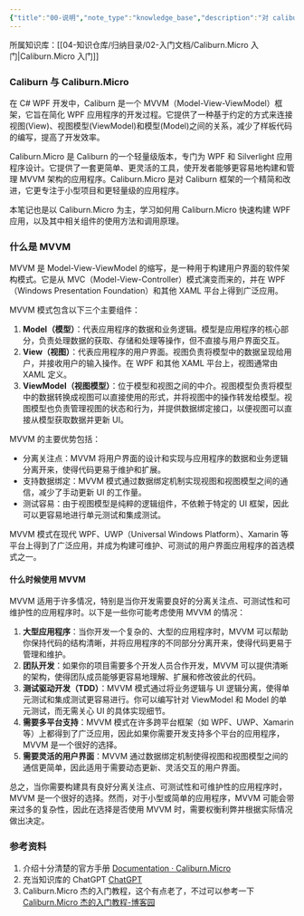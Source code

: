 ```yaml
---
{"title":"00-说明","note_type":"knowledge_base","description":"对 caliburn-micro 的基本说明","tags":["caliburn-micro","csharp","WPF"],"create_time":"2024-08-12","update_time":"2025-02-19","dg-home":false,"dg-publish":true,"aliase":null,"root":"Caliburn.Micro 入门","permalink":"/04-知识仓库/知识单元/02-入门文档/Caliburn.Micro 入门/00-说明/","dgPassFrontmatter":true,"noteIcon":"","created":"2024-08-12","updated":"2025-02-19"}
---
```



所属知识库：[[04-知识仓库/归纳目录/02-入门文档/Caliburn.Micro 入门\|Caliburn.Micro 入门]]

### Caliburn 与 Caliburn.Micro

在 C# WPF 开发中，Caliburn 是一个 MVVM（Model-View-ViewModel）框架，它旨在简化 WPF 应用程序的开发过程。它提供了一种基于约定的方式来连接视图(View)、视图模型(ViewModel)和模型(Model)之间的关系，减少了样板代码的编写，提高了开发效率。

Caliburn.Micro 是 Caliburn 的一个轻量级版本，专门为 WPF 和 Silverlight 应用程序设计。它提供了一套更简单、更灵活的工具，使开发者能够更容易地构建和管理 MVVM 架构的应用程序。Caliburn.Micro 是对 Caliburn 框架的一个精简和改进，它更专注于小型项目和更轻量级的应用程序。

本笔记也是以 Caliburn.Micro 为主，学习如何用 Caliburn.Micro 快速构建 WPF 应用，以及其中相关组件的使用方法和调用原理。

### 什么是 MVVM

MVVM 是 Model-View-ViewModel 的缩写，是一种用于构建用户界面的软件架构模式。它是从 MVC（Model-View-Controller）模式演变而来的，并在 WPF（Windows Presentation Foundation）和其他 XAML 平台上得到广泛应用。

MVVM 模式包含以下三个主要组件：

1. **Model（模型）**：代表应用程序的数据和业务逻辑。模型是应用程序的核心部分，负责处理数据的获取、存储和处理等操作，但不直接与用户界面交互。
2. **View（视图）**：代表应用程序的用户界面。视图负责将模型中的数据呈现给用户，并接收用户的输入操作。在 WPF 和其他 XAML 平台上，视图通常由 XAML 定义。
3. **ViewModel（视图模型）**：位于模型和视图之间的中介。视图模型负责将模型中的数据转换成视图可以直接使用的形式，并将视图中的操作转发给模型。视图模型也负责管理视图的状态和行为，并提供数据绑定接口，以便视图可以直接从模型获取数据并更新 UI。

MVVM 的主要优势包括：

- 分离关注点：MVVM 将用户界面的设计和实现与应用程序的数据和业务逻辑分离开来，使得代码更易于维护和扩展。
- 支持数据绑定：MVVM 模式通过数据绑定机制实现视图和视图模型之间的通信，减少了手动更新 UI 的工作量。
- 测试容易：由于视图模型是纯粹的逻辑组件，不依赖于特定的 UI 框架，因此可以更容易地进行单元测试和集成测试。

MVVM 模式在现代 WPF、UWP（Universal Windows Platform）、Xamarin 等平台上得到了广泛应用，并成为构建可维护、可测试的用户界面应用程序的首选模式之一。

#### 什么时候使用 MVVM

MVVM 适用于许多情况，特别是当你开发需要良好的分离关注点、可测试性和可维护性的应用程序时。以下是一些你可能考虑使用 MVVM 的情况：

1. **大型应用程序**：当你开发一个复杂的、大型的应用程序时，MVVM 可以帮助你保持代码的结构清晰，并将应用程序的不同部分分离开来，使得代码更易于管理和维护。
2. **团队开发**：如果你的项目需要多个开发人员合作开发，MVVM 可以提供清晰的架构，使得团队成员能够更容易地理解、扩展和修改彼此的代码。
3. **测试驱动开发（TDD）**：MVVM 模式通过将业务逻辑与 UI 逻辑分离，使得单元测试和集成测试更容易进行。你可以编写针对 ViewModel 和 Model 的单元测试，而无需关心 UI 的具体实现细节。
4. **需要多平台支持**：MVVM 模式在许多跨平台框架（如 WPF、UWP、Xamarin 等）上都得到了广泛应用，因此如果你需要开发支持多个平台的应用程序，MVVM 是一个很好的选择。
5. **需要灵活的用户界面**：MVVM 通过数据绑定机制使得视图和视图模型之间的通信更简单，因此适用于需要动态更新、灵活交互的用户界面。

总之，当你需要构建具有良好分离关注点、可测试性和可维护性的应用程序时，MVVM 是一个很好的选择。然而，对于小型或简单的应用程序，MVVM 可能会带来过多的复杂性，因此在选择是否使用 MVVM 时，需要权衡利弊并根据实际情况做出决定。

### 参考资料

1. 介绍十分清楚的官方手册 [Documentation · Caliburn.Micro](https://caliburnmicro.com/documentation)
2. 充当知识库的 ChatGPT [ChatGPT](https://chat.openai.com/)
3. Caliburn.Micro 杰的入门教程，这个有点老了，不过可以参考一下 [Caliburn.Micro 杰的入门教程-博客园](https://www.cnblogs.com/aijiao/p/11096569.html)

